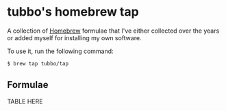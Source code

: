 # tubbo's homebrew tap

A collection of [Homebrew](https://brew.sh) formulae that I've either collected over the years or added myself for installing my own software.

To use it, run the following command:

```bash
$ brew tap tubbo/tap
```

## Formulae

<!-- project_table_start -->
TABLE HERE
<!-- project_table_end -->
